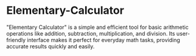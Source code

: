 # Elementary-Calculator
"Elementary Calculator" is a simple and efficient tool for basic arithmetic operations like addition, subtraction, multiplication, and division. Its user-friendly interface makes it perfect for everyday math tasks, providing accurate results quickly and easily.
